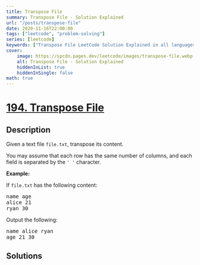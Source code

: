```yaml
---
title: Transpose File
summary: Transpose File - Solution Explained
url: "/posts/transpose-file"
date: 2020-11-16T22:00:00
tags: ["leetcode", "problem-solving"]
series: [leetcode]
keywords: ["Transpose File LeetCode Solution Explained in all languages", "194", "leetcode question 194", "Transpose File", "LeetCode", "leetcode solution in Python3 C++ Java Go PHP Ruby Swift TypeScript Rust C# JavaScript C", "GeeksforGeeks", "InterviewBit", "Coding Ninjas", "HackerRank", "HackerEarth", "CodeChef", "TopCoder", "AlgoExpert", "freeCodeCamp", "Codeforces", "GitHub", "AtCoder", "Samir Paul"]
cover:
    image: https://spcdn.pages.dev/leetcode/images/transpose-file.webp
    alt: Transpose File - Solution Explained
    hiddenInList: true
    hiddenInSingle: false
math: true
---
```



# [194. Transpose File](https://leetcode.com/problems/transpose-file)


## Description

<p>Given a text file <code>file.txt</code>, transpose its content.</p>

<p>You may assume that each row has the same number of columns, and each field is separated by the <code>&#39; &#39;</code> character.</p>

<p><strong class="example">Example:</strong></p>

<p>If <code>file.txt</code> has the following content:</p>

<pre>
name age
alice 21
ryan 30
</pre>

<p>Output the following:</p>

<pre>
name alice ryan
age 21 30
</pre>

## Solutions

<!-- end -->
